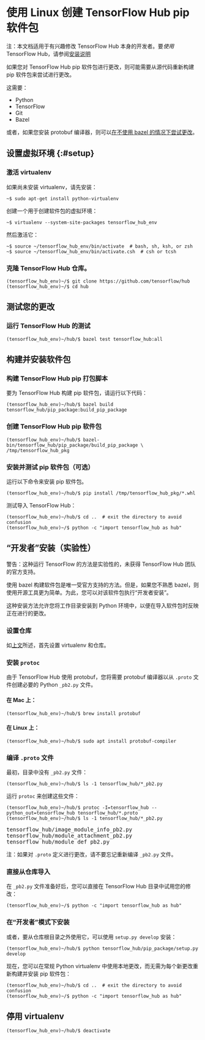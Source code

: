 <!--* freshness: { owner: 'akhorlin' reviewed: '2022-03-19' } *-->

<!-- Copyright 2018 The TensorFlow Hub Authors. All Rights Reserved.

Licensed under the Apache License, Version 2.0 (the "License");
you may not use this file except in compliance with the License.
You may obtain a copy of the License at

    http://www.apache.org/licenses/LICENSE-2.0

Unless required by applicable law or agreed to in writing, software
distributed under the License is distributed on an "AS IS" BASIS,
WITHOUT WARRANTIES OR CONDITIONS OF ANY KIND, either express or implied.
See the License for the specific language governing permissions and
limitations under the License.
=============================================================================-->

# 使用 Linux 创建 TensorFlow Hub pip 软件包

注：本文档适用于有兴趣修改 TensorFlow Hub 本身的开发者。要*使用* TensorFlow Hub，请参阅[安装说明](installation.md)

如果您对 TensorFlow Hub pip 软件包进行更改，则可能需要从源代码重新构建 pip 软件包来尝试进行更改。

这需要：

- Python
- TensorFlow
- Git
- Bazel

或者，如果您安装 protobuf 编译器，则可以[在不使用 bazel 的情况下尝试更改](#develop)。

## 设置虚拟环境 {:#setup}

### 激活 virtualenv

如果尚未安装 virtualenv，请先安装：

```shell
~$ sudo apt-get install python-virtualenv
```

创建一个用于创建软件包的虚拟环境：

```shell
~$ virtualenv --system-site-packages tensorflow_hub_env
```

然后激活它：

```shell
~$ source ~/tensorflow_hub_env/bin/activate  # bash, sh, ksh, or zsh
~$ source ~/tensorflow_hub_env/bin/activate.csh  # csh or tcsh
```

### 克隆 TensorFlow Hub 仓库。

```shell
(tensorflow_hub_env)~/$ git clone https://github.com/tensorflow/hub
(tensorflow_hub_env)~/$ cd hub
```

## 测试您的更改

### 运行 TensorFlow Hub 的测试

```shell
(tensorflow_hub_env)~/hub/$ bazel test tensorflow_hub:all
```

## 构建并安装软件包

### 构建 TensorFlow Hub pip 打包脚本

要为 TensorFlow Hub 构建 pip 软件包，请运行以下代码：

```shell
(tensorflow_hub_env)~/hub/$ bazel build tensorflow_hub/pip_package:build_pip_package
```

### 创建 TensorFlow Hub pip 软件包

```shell
(tensorflow_hub_env)~/hub/$ bazel-bin/tensorflow_hub/pip_package/build_pip_package \
/tmp/tensorflow_hub_pkg
```

### 安装并测试 pip 软件包（可选）

运行以下命令来安装 pip 软件包。

```shell
(tensorflow_hub_env)~/hub/$ pip install /tmp/tensorflow_hub_pkg/*.whl
```

测试导入 TensorFlow Hub：

```shell
(tensorflow_hub_env)~/hub/$ cd ..  # exit the directory to avoid confusion
(tensorflow_hub_env)~/$ python -c "import tensorflow_hub as hub"
```

## “开发者”安装（实验性）

<a id="develop"></a>

警告：这种运行 TensorFlow 的方法是实验性的，未获得 TensorFlow Hub 团队的官方支持。

使用 bazel 构建软件包是唯一受官方支持的方法。但是，如果您不熟悉 bazel，则使用开源工具更为简单。为此，您可以对该软件包执行“开发者安装”。

这种安装方法允许您将工作目录安装到 Python 环境中，以便在导入软件包时反映正在进行的更改。

### 设置仓库

如[上文](#setup)所述，首先设置 virtualenv 和仓库。

### 安装 `protoc`

由于 TensorFlow Hub 使用 protobuf，您将需要 protobuf 编译器以从 `.proto` 文件创建必要的 Python `_pb2.py` 文件。

#### 在 Mac 上：

```
(tensorflow_hub_env)~/hub/$ brew install protobuf
```

#### 在 Linux 上：

```
(tensorflow_hub_env)~/hub/$ sudo apt install protobuf-compiler
```

### 编译 `.proto` 文件

最初，目录中没有 `_pb2.py` 文件：

```
(tensorflow_hub_env)~/hub/$ ls -1 tensorflow_hub/*_pb2.py
```

运行 `protoc` 来创建这些文件：

```
(tensorflow_hub_env)~/hub/$ protoc -I=tensorflow_hub --python_out=tensorflow_hub tensorflow_hub/*.proto
(tensorflow_hub_env)~/hub/$ ls -1 tensorflow_hub/*_pb2.py
```

<pre>tensorflow_hub/image_module_info_pb2.py
tensorflow_hub/module_attachment_pb2.py
tensorflow_hub/module_def_pb2.py
</pre>

注：如果对 `.proto` 定义进行更改，请不要忘记重新编译 `_pb2.py` 文件。

### 直接从仓库导入

在 `_pb2.py` 文件准备好后，您可以直接在 TensorFlow Hub 目录中试用您的修改：

```
(tensorflow_hub_env)~/$ python -c "import tensorflow_hub as hub"
```

### 在“开发者”模式下安装

或者，要从仓库根目录之外使用它，可以使用 `setup.py develop` 安装：

```
(tensorflow_hub_env)~/hub/$ python tensorflow_hub/pip_package/setup.py develop
```

现在，您可以在常规 Python virtualenv 中使用本地更改，而无需为每个新更改重新构建并安装 pip 软件包：

```shell
(tensorflow_hub_env)~/hub/$ cd ..  # exit the directory to avoid confusion
(tensorflow_hub_env)~/$ python -c "import tensorflow_hub as hub"
```

## 停用 virtualenv

```shell
(tensorflow_hub_env)~/hub/$ deactivate
```
